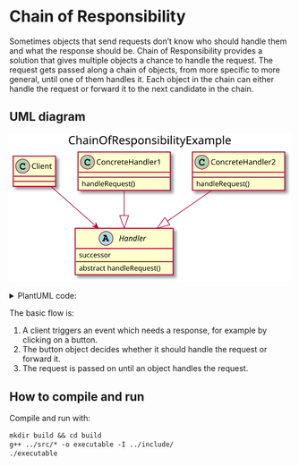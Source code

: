 # Chain of Responsibility
Sometimes objects that send requests don’t know who should handle them and what the response should be. Chain of Responsibility provides a solution that gives multiple objects a chance to handle the request. The request gets passed along a chain of objects, from more specific to more general, until one of them handles it. Each object in the chain can either handle the request or forward it to the next candidate in the chain.

## UML diagram
![ChainOfResponsibility](../../uml_diagrams/chainOfResponsibility.svg)

<details>
<summary>PlantUML code:</summary>

```
@startuml
title ChainOfResponsibilityExample

class Client{

}

abstract class Handler{
    abstract handleRequest()
    successor
}

class ConcreteHandler1{
    handleRequest()
}

class ConcreteHandler2{
    handleRequest()
}

Client --> Handler
ConcreteHandler1 --|> Handler
ConcreteHandler2 --|> Handler

@enduml
```

</details>

The basic flow is:
1. A client triggers an event which needs a response, for example by clicking on a button.
2. The button object decides whether it should handle the request or forward it.
3. The request is passed on until an object handles the request.

## How to compile and run
Compile and run with:
```
mkdir build && cd build
g++ ../src/* -o executable -I ../include/
./executable
```
